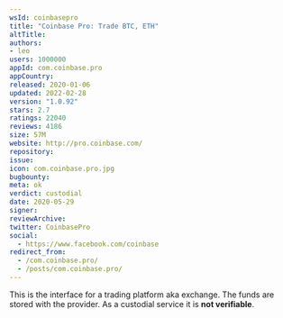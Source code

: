 ```yaml
---
wsId: coinbasepro
title: "Coinbase Pro: Trade BTC, ETH"
altTitle: 
authors:
- leo
users: 1000000
appId: com.coinbase.pro
appCountry: 
released: 2020-01-06
updated: 2022-02-28
version: "1.0.92"
stars: 2.7
ratings: 22040
reviews: 4186
size: 57M
website: http://pro.coinbase.com/
repository: 
issue: 
icon: com.coinbase.pro.jpg
bugbounty: 
meta: ok
verdict: custodial
date: 2020-05-29
signer: 
reviewArchive:
twitter: CoinbasePro
social:
  - https://www.facebook.com/coinbase
redirect_from:
  - /com.coinbase.pro/
  - /posts/com.coinbase.pro/
---
```


This is the interface for a trading platform aka exchange. The funds are stored
with the provider. As a custodial service it is **not verifiable**.

